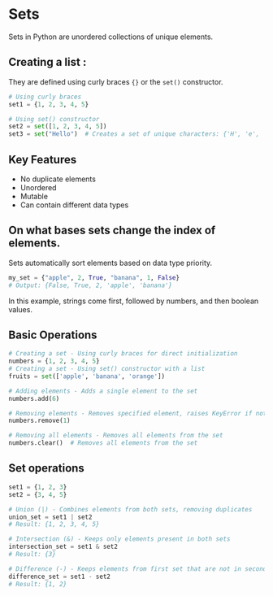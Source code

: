 # Sets

Sets in Python are unordered collections of unique elements. 

## Creating a list :
They are defined using curly braces `{}` or the `set()` constructor.

```python
# Using curly braces
set1 = {1, 2, 3, 4, 5}

# Using set() constructor
set2 = set([1, 2, 3, 4, 5])
set3 = set("Hello")  # Creates a set of unique characters: {'H', 'e', 'l', 'o'}
```

## Key Features

- No duplicate elements
- Unordered
- Mutable
- Can contain different data types

## On what bases sets change the index of elements.

Sets automatically sort elements based on data type priority.
```python
my_set = {"apple", 2, True, "banana", 1, False}
# Output: {False, True, 2, 'apple', 'banana'}
```
In this example, strings come first, followed by numbers, and then boolean values.


## Basic Operations

```python
# Creating a set - Using curly braces for direct initialization
numbers = {1, 2, 3, 4, 5}
# Creating a set - Using set() constructor with a list
fruits = set(['apple', 'banana', 'orange'])

# Adding elements - Adds a single element to the set
numbers.add(6)

# Removing elements - Removes specified element, raises KeyError if not found
numbers.remove(1)

# Removing all elements - Removes all elements from the set
numbers.clear()  # Removes all elements from the set
```

## Set operations

```python
set1 = {1, 2, 3}
set2 = {3, 4, 5}

# Union (|) - Combines elements from both sets, removing duplicates
union_set = set1 | set2
# Result: {1, 2, 3, 4, 5}

# Intersection (&) - Keeps only elements present in both sets
intersection_set = set1 & set2
# Result: {3}

# Difference (-) - Keeps elements from first set that are not in second set
difference_set = set1 - set2
# Result: {1, 2}
```